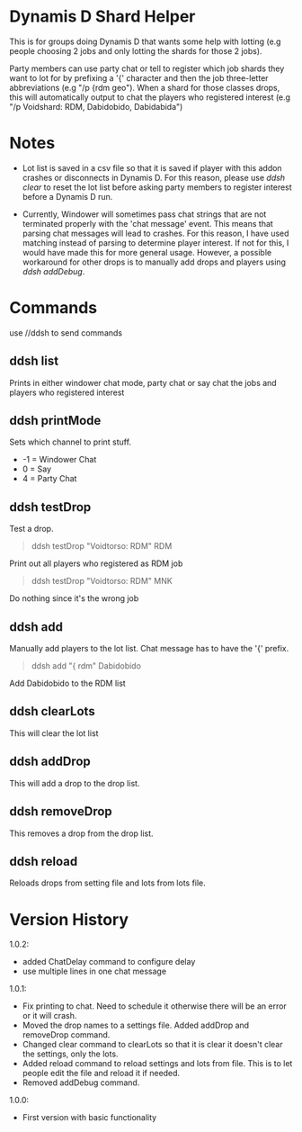 # Dynamis D Shard Helper

This is for groups doing Dynamis D that wants some help with lotting (e.g people choosing 2 jobs and only lotting the shards for those 2 jobs).

Party members can use party chat or tell to register which job shards they want to lot for by prefixing a '{' character and then the job three-letter abbreviations (e.g "/p {rdm geo"). When a shard for those classes drops, this will automatically output to chat the players who registered interest (e.g "/p Voidshard: RDM, Dabidobido, Dabidabida")

# Notes

- Lot list is saved in a csv file so that it is saved if player with this addon crashes or disconnects in Dynamis D. For this reason, please use *ddsh clear* to reset the lot list before asking party members to register interest before a Dynamis D run.

- Currently, Windower will sometimes pass chat strings that are not terminated properly with the 'chat message' event. This means that parsing chat messages will lead to crashes. For this reason, I have used matching instead of parsing to determine player interest. If not for this, I would have made this for more general usage. However, a possible workaround for other drops is to manually add drops and players using *ddsh addDebug*.

# Commands

use //ddsh to send commands

## ddsh list 

Prints in either windower chat mode, party chat or say chat the jobs and players who registered interest

## ddsh printMode <number>

Sets which channel to print stuff.
 
- -1 = Windower Chat
- 0 = Say
- 4 = Party Chat
	
## ddsh testDrop <itemName> <jobName>

Test a drop.

>ddsh testDrop "Voidtorso: RDM" RDM

Print out all players who registered as RDM job

> ddsh testDrop "Voidtorso: RDM" MNK

Do nothing since it's the wrong job

## ddsh add <chatMessage> <senderName>

Manually add players to the lot list. Chat message has to have the '{' prefix.

> ddsh add "{ rdm" Dabidobido

Add Dabidobido to the RDM list

## ddsh clearLots

This will clear the lot list

## ddsh addDrop <itemName>

This will add a drop to the drop list.

## ddsh removeDrop <itemName>

This removes a drop from the drop list.

## ddsh reload

Reloads drops from setting file and lots from lots file.

# Version History
1.0.2:
- added ChatDelay command to configure delay
- use multiple lines in one chat message

1.0.1:
- Fix printing to chat. Need to schedule it otherwise there will be an error or it will crash.
- Moved the drop names to a settings file. Added addDrop and removeDrop command.
- Changed clear command to clearLots so that it is clear it doesn't clear the settings, only the lots.
- Added reload command to reload settings and lots from file. This is to let people edit the file and reload it if needed.
- Removed addDebug command.

1.0.0: 
- First version with basic functionality
